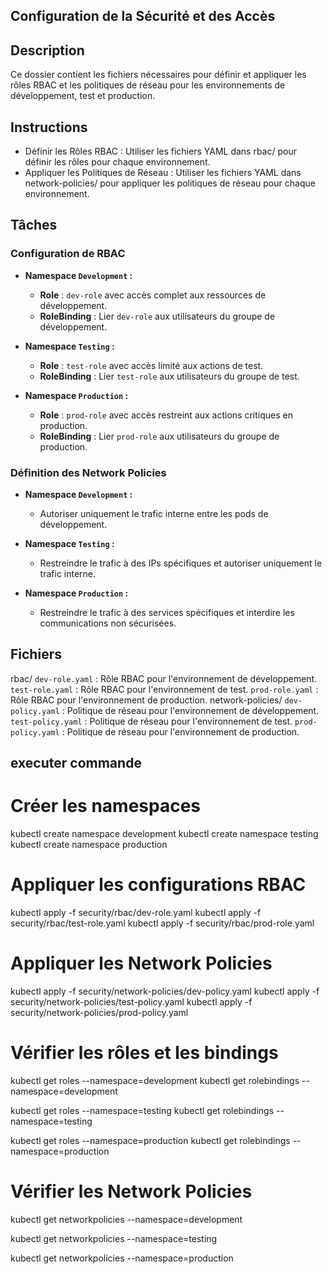 ## Configuration de la Sécurité et des Accès
## Description
Ce dossier contient les fichiers nécessaires pour définir et appliquer les rôles RBAC et les politiques de réseau pour les environnements de développement, test et production.

## Instructions
- Définir les Rôles RBAC :
Utiliser les fichiers YAML dans rbac/ pour définir les rôles pour chaque environnement.
- Appliquer les Politiques de Réseau :
Utiliser les fichiers YAML dans network-policies/ pour appliquer les politiques de réseau pour chaque environnement.

## Tâches

### Configuration de RBAC

- **Namespace `Development` :**
  - **Role** : `dev-role` avec accès complet aux ressources de développement.
  - **RoleBinding** : Lier `dev-role` aux utilisateurs du groupe de développement.

- **Namespace `Testing` :**
  - **Role** : `test-role` avec accès limité aux actions de test.
  - **RoleBinding** : Lier `test-role` aux utilisateurs du groupe de test.

- **Namespace `Production` :**
  - **Role** : `prod-role` avec accès restreint aux actions critiques en production.
  - **RoleBinding** : Lier `prod-role` aux utilisateurs du groupe de production.

### Définition des Network Policies

- **Namespace `Development` :**
  - Autoriser uniquement le trafic interne entre les pods de développement.

- **Namespace `Testing` :**
  - Restreindre le trafic à des IPs spécifiques et autoriser uniquement le trafic interne.

- **Namespace `Production` :**
  - Restreindre le trafic à des services spécifiques et interdire les communications non sécurisées.

## Fichiers
rbac/
`dev-role.yaml` : Rôle RBAC pour l'environnement de développement.
`test-role.yaml` : Rôle RBAC pour l'environnement de test.
`prod-role.yaml` : Rôle RBAC pour l'environnement de production.
network-policies/
`dev-policy.yaml` : Politique de réseau pour l'environnement de développement.
`test-policy.yaml` : Politique de réseau pour l'environnement de test.
`prod-policy.yaml` : Politique de réseau pour l'environnement de production.

## executer commande
# Créer les namespaces
kubectl create namespace development
kubectl create namespace testing
kubectl create namespace production
# Appliquer les configurations RBAC
kubectl apply -f security/rbac/dev-role.yaml
kubectl apply -f security/rbac/test-role.yaml
kubectl apply -f security/rbac/prod-role.yaml
# Appliquer les Network Policies
kubectl apply -f security/network-policies/dev-policy.yaml
kubectl apply -f security/network-policies/test-policy.yaml
kubectl apply -f security/network-policies/prod-policy.yaml
# Vérifier les rôles et les bindings
kubectl get roles --namespace=development
kubectl get rolebindings --namespace=development

kubectl get roles --namespace=testing
kubectl get rolebindings --namespace=testing

kubectl get roles --namespace=production
kubectl get rolebindings --namespace=production
# Vérifier les Network Policies
kubectl get networkpolicies --namespace=development

kubectl get networkpolicies --namespace=testing

kubectl get networkpolicies --namespace=production
